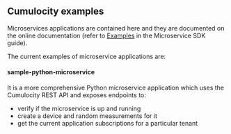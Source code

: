 Cumulocity examples
---------------

Microservices applications are contained here and they are documented on the online documentation (refer to [Examples](https://cumulocity.com/guides/microservice-sdk/http/) in the Microservice SDK guide).

The current examples of microservice applications are:

#### sample-python-microservice

It is a more comprehensive Python microservice application which uses the Cumulocity REST API and exposes endpoints to:

- verify if the microservice is up and running
- create a device and random measurements for it
- get the current application subscriptions for a particular tenant
